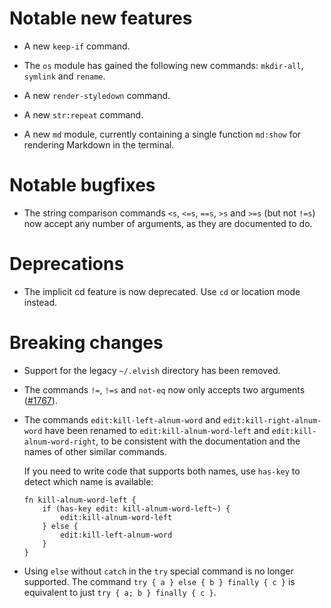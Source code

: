 # Notable new features

-   A new `keep-if` command.

-   The `os` module has gained the following new commands: `mkdir-all`,
    `symlink` and `rename`.

-   A new `render-styledown` command.

-   A new `str:repeat` command.

-   A new `md` module, currently containing a single function `md:show` for
    rendering Markdown in the terminal.

# Notable bugfixes

-   The string comparison commands `<s`, `<=s`, `==s`, `>s` and `>=s` (but not
    `!=s`) now accept any number of arguments, as they are documented to do.

# Deprecations

-   The implicit cd feature is now deprecated. Use `cd` or location mode
    instead.

# Breaking changes

-   Support for the legacy `~/.elvish` directory has been removed.

-   The commands `!=`, `!=s` and `not-eq` now only accepts two arguments
    ([#1767](https://b.elv.sh/1767)).

-   The commands `edit:kill-left-alnum-word` and `edit:kill-right-alnum-word`
    have been renamed to `edit:kill-alnum-word-left` and
    `edit:kill-alnum-word-right`, to be consistent with the documentation and
    the names of other similar commands.

    If you need to write code that supports both names, use `has-key` to detect
    which name is available:

    ```elvish
    fn kill-alnum-word-left {
        if (has-key edit: kill-alnum-word-left~) {
            edit:kill-alnum-word-left
        } else {
            edit:kill-left-alnum-word
        }
    }
    ```

-   Using `else` without `catch` in the `try` special command is no longer
    supported. The command `try { a } else { b } finally { c }` is equivalent to
    just `try { a; b } finally { c }`.
